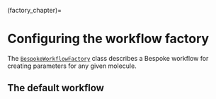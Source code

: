 (factory_chapter)=
# Configuring the workflow factory

The [`BespokeWorkflowFactory`] class describes a Bespoke workflow for
creating parameters for any given molecule.

[`BespokeWorkflowFactory`]: openff.bespokefit.workflows.bespoke.BespokeWorkflowFactory

<!-- 
TODO: When stages are added, describe how to configure commonly-needed things
    No point doing this now, as it's about to change.
    Focus on how to do common tasks rather than describing the API - the reference is already there.
    eg:

## Configuring initial parameters

## Configuring fragmentation

## Configuring quantum chemical calculations

## Configuring optimization

-->

## The default workflow